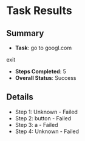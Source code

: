 
# Task Results

## Summary
- **Task**: go to googl.com 













exit
- **Steps Completed**: 5
- **Overall Status**: Success

## Details
- Step 1: Unknown - Failed
- Step 2: button - Failed
- Step 3: a - Failed
- Step 4: Unknown - Failed

